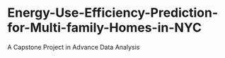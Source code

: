 # Energy-Use-Efficiency-Prediction-for-Multi-family-Homes-in-NYC
A Capstone Project in Advance Data Analysis
